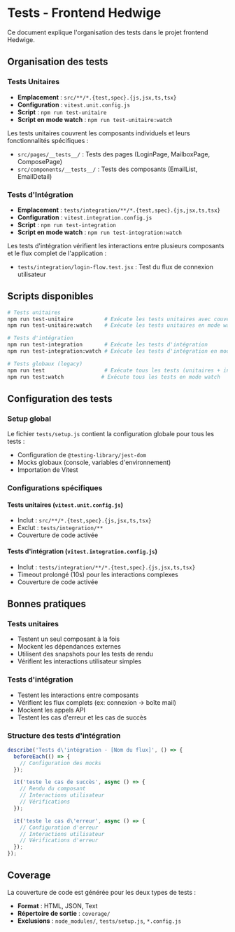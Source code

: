 # Tests - Frontend Hedwige

Ce document explique l'organisation des tests dans le projet frontend Hedwige.

## Organisation des tests

### Tests Unitaires
- **Emplacement** : `src/**/*.{test,spec}.{js,jsx,ts,tsx}`
- **Configuration** : `vitest.unit.config.js`
- **Script** : `npm run test-unitaire`
- **Script en mode watch** : `npm run test-unitaire:watch`

Les tests unitaires couvrent les composants individuels et leurs fonctionnalités spécifiques :
- `src/pages/__tests__/` : Tests des pages (LoginPage, MailboxPage, ComposePage)
- `src/components/__tests__/` : Tests des composants (EmailList, EmailDetail)

### Tests d'Intégration
- **Emplacement** : `tests/integration/**/*.{test,spec}.{js,jsx,ts,tsx}`
- **Configuration** : `vitest.integration.config.js`
- **Script** : `npm run test-integration`
- **Script en mode watch** : `npm run test-integration:watch`

Les tests d'intégration vérifient les interactions entre plusieurs composants et le flux complet de l'application :
- `tests/integration/login-flow.test.jsx` : Test du flux de connexion utilisateur

## Scripts disponibles

```bash
# Tests unitaires
npm run test-unitaire          # Exécute les tests unitaires avec couverture
npm run test-unitaire:watch    # Exécute les tests unitaires en mode watch

# Tests d'intégration
npm run test-integration       # Exécute les tests d'intégration
npm run test-integration:watch # Exécute les tests d'intégration en mode watch

# Tests globaux (legacy)
npm run test                   # Exécute tous les tests (unitaires + intégration)
npm run test:watch            # Exécute tous les tests en mode watch
```

## Configuration des tests

### Setup global
Le fichier `tests/setup.js` contient la configuration globale pour tous les tests :
- Configuration de `@testing-library/jest-dom`
- Mocks globaux (console, variables d'environnement)
- Importation de Vitest

### Configurations spécifiques

#### Tests unitaires (`vitest.unit.config.js`)
- Inclut : `src/**/*.{test,spec}.{js,jsx,ts,tsx}`
- Exclut : `tests/integration/**`
- Couverture de code activée

#### Tests d'intégration (`vitest.integration.config.js`)
- Inclut : `tests/integration/**/*.{test,spec}.{js,jsx,ts,tsx}`
- Timeout prolongé (10s) pour les interactions complexes
- Couverture de code activée

## Bonnes pratiques

### Tests unitaires
- Testent un seul composant à la fois
- Mockent les dépendances externes
- Utilisent des snapshots pour les tests de rendu
- Vérifient les interactions utilisateur simples

### Tests d'intégration
- Testent les interactions entre composants
- Vérifient les flux complets (ex: connexion → boîte mail)
- Mockent les appels API
- Testent les cas d'erreur et les cas de succès

### Structure des tests d'intégration
```javascript
describe('Tests d\'intégration - [Nom du flux]', () => {
  beforeEach(() => {
    // Configuration des mocks
  });

  it('teste le cas de succès', async () => {
    // Rendu du composant
    // Interactions utilisateur
    // Vérifications
  });

  it('teste le cas d\'erreur', async () => {
    // Configuration d'erreur
    // Interactions utilisateur
    // Vérifications d'erreur
  });
});
```

## Coverage

La couverture de code est générée pour les deux types de tests :
- **Format** : HTML, JSON, Text
- **Répertoire de sortie** : `coverage/`
- **Exclusions** : `node_modules/`, `tests/setup.js`, `*.config.js`